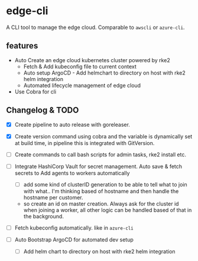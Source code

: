 # edge-cli

A CLI tool to manage the edge cloud. Comparable to `awscli` or `azure-cli`.

## features

- Auto Create an edge cloud kubernetes cluster powered by rke2
    - Fetch & Add kubeconfig file to current context
    - Auto setup ArgoCD - Add helmchart to directory on host with rke2 helm integration
    - Automated lifecycle management of edge cloud
- Use Cobra for cli

## Changelog & TODO

- [x] Create pipeline to auto release with goreleaser.
- [x] Create version command using cobra and the variable is dynamically set at build time, in pipeline this is integrated with GitVersion.

- [ ] Create commands to call bash scripts for admin tasks, rke2 install etc.
- [ ] Integrate HashiCorp Vault for secret management. Auto save & fetch secrets to Add agents to workers automatically
  - [ ] add some kind of clusterID generation to be able to tell what to join with what.. I'm thinking based of hostname and then handle the hostname per customer.
  - so create an id on master creation. Always ask for the cluster id when joining a worker, all other logic can be handled based of that in the background.
- [ ] Fetch kubeconfig automatically. like in ``azure-cli``

- [ ] Auto Bootstrap ArgoCD for automated dev setup
  - [ ] Add helm chart to directory on host with rke2 helm integration
